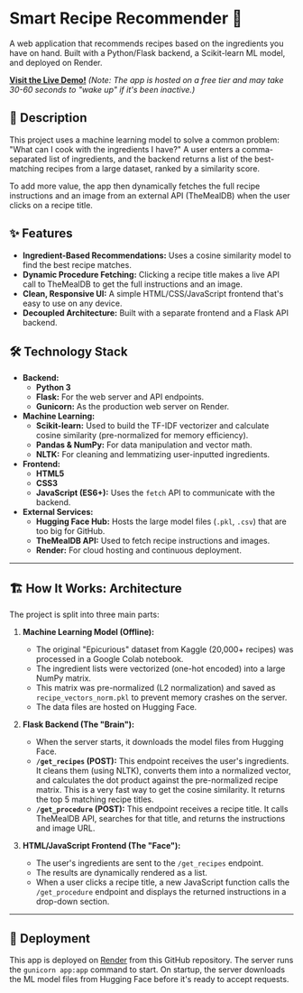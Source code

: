 # Smart Recipe Recommender 🍲

A web application that recommends recipes based on the ingredients you have on hand. Built with a Python/Flask backend, a Scikit-learn ML model, and deployed on Render.

[**Visit the Live Demo!**](https://recipe-recommender-0uoq.onrender.com)
*(Note: The app is hosted on a free tier and may take 30-60 seconds to "wake up" if it's been inactive.)*

## 📖 Description

This project uses a machine learning model to solve a common problem: "What can I cook with the ingredients I have?" A user enters a comma-separated list of ingredients, and the backend returns a list of the best-matching recipes from a large dataset, ranked by a similarity score.

To add more value, the app then dynamically fetches the full recipe instructions and an image from an external API (TheMealDB) when the user clicks on a recipe title.

## ✨ Features

* **Ingredient-Based Recommendations:** Uses a cosine similarity model to find the best recipe matches.
* **Dynamic Procedure Fetching:** Clicking a recipe title makes a live API call to TheMealDB to get the full instructions and an image.
* **Clean, Responsive UI:** A simple HTML/CSS/JavaScript frontend that's easy to use on any device.
* **Decoupled Architecture:** Built with a separate frontend and a Flask API backend.

## 🛠️ Technology Stack

* **Backend:**
    * **Python 3**
    * **Flask:** For the web server and API endpoints.
    * **Gunicorn:** As the production web server on Render.
* **Machine Learning:**
    * **Scikit-learn:** Used to build the TF-IDF vectorizer and calculate cosine similarity (pre-normalized for memory efficiency).
    * **Pandas & NumPy:** For data manipulation and vector math.
    * **NLTK:** For cleaning and lemmatizing user-inputted ingredients.
* **Frontend:**
    * **HTML5**
    * **CSS3**
    * **JavaScript (ES6+):** Uses the `fetch` API to communicate with the backend.
* **External Services:**
    * **Hugging Face Hub:** Hosts the large model files (`.pkl`, `.csv`) that are too big for GitHub.
    * **TheMealDB API:** Used to fetch recipe instructions and images.
    * **Render:** For cloud hosting and continuous deployment.

---

## 🏗️ How It Works: Architecture

The project is split into three main parts:

1.  **Machine Learning Model (Offline):**
    * The original "Epicurious" dataset from Kaggle (20,000+ recipes) was processed in a Google Colab notebook.
    * The ingredient lists were vectorized (one-hot encoded) into a large NumPy matrix.
    * This matrix was pre-normalized (L2 normalization) and saved as `recipe_vectors_norm.pkl` to prevent memory crashes on the server.
    * The data files are hosted on Hugging Face.

2.  **Flask Backend (The "Brain"):**
    * When the server starts, it downloads the model files from Hugging Face.
    * **`/get_recipes` (POST):** This endpoint receives the user's ingredients. It cleans them (using NLTK), converts them into a normalized vector, and calculates the dot product against the pre-normalized recipe matrix. This is a very fast way to get the cosine similarity. It returns the top 5 matching recipe titles.
    * **`/get_procedure` (POST):** This endpoint receives a recipe title. It calls TheMealDB API, searches for that title, and returns the instructions and image URL.

3.  **HTML/JavaScript Frontend (The "Face"):**
    * The user's ingredients are sent to the `/get_recipes` endpoint.
    * The results are dynamically rendered as a list.
    * When a user clicks a recipe title, a new JavaScript function calls the `/get_procedure` endpoint and displays the returned instructions in a drop-down section.

---

## 🚀 Deployment

This app is deployed on [Render](https://render.com/) from this GitHub repository. The server runs the `gunicorn app:app` command to start. On startup, the server downloads the ML model files from Hugging Face before it's ready to accept requests.
